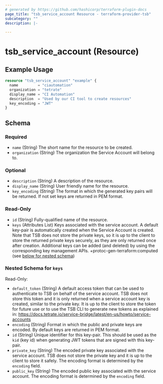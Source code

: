 ```yaml
---
# generated by https://github.com/hashicorp/terraform-plugin-docs
page_title: "tsb_service_account Resource - terraform-provider-tsb"
subcategory: ""
description: |-
  
---
```


# tsb_service_account (Resource)



## Example Usage

```terraform
resource "tsb_service_account" "example" {
  name         = "ciautomation"
  organization = "tetrate"
  display_name = "CI Automation"
  description  = "Used by our CI tool to create resources"
  key_encoding = "JWT"
}
```

<!-- schema generated by tfplugindocs -->
## Schema

### Required

- `name` (String) The short name for the resource to be created.
- `organization` (String) The organization the Service Account will belong to.

### Optional

- `description` (String) A description of the resource.
- `display_name` (String) User friendly name for the resource.
- `key_encoding` (String) The format in which the generated key pairs will be returned. If not set keys are returned in PEM format.

### Read-Only

- `id` (String) Fully-qualified name of the resource.
- `keys` (Attributes List) Keys associated with the service account. A default key-pair is automatically created when the Service Account is created. Note that TSB does not store the private keys, so it is up to the client to store the returned private keys securely, as they are only returned once after creation. Additional keys can be added (and deleted) by using the corresponding key management APIs. +protoc-gen-terraform:computed (see [below for nested schema](#nestedatt--keys))

<a id="nestedatt--keys"></a>
### Nested Schema for `keys`

Read-Only:

- `default_token` (String) A default access token that can be used to authenticate to TSB on behalf of the service account. TSB does not store this token and it is only returned when a service account key is created, similar to the private key. It is up to the client to store the token for future use or to use the TSB CLI to generate new tokens as explained in: https://docs.tetrate.io/service-bridge/latest/en-us/howto/service-accounts
- `encoding` (String) Format in which the public and private keys are encoded. By default keys are returned in PEM format.
- `id` (String) Unique identifier for this key-pair. This should be used as the `kid` (key id) when generating JWT tokens that are signed with this key-pair.
- `private_key` (String) The encoded private key associated with the service account. TSB does not store the private key and it is up to the client to store it safely. The encoding format is determined by the `encoding` field.
- `public_key` (String) The encoded public key associated with the service account. The encoding format is determined by the `encoding` field.


